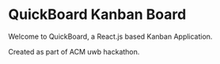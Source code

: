 # QuickBoard Kanban Board

Welcome to QuickBoard, a React.js based Kanban Application.

Created as part of ACM uwb hackathon.
